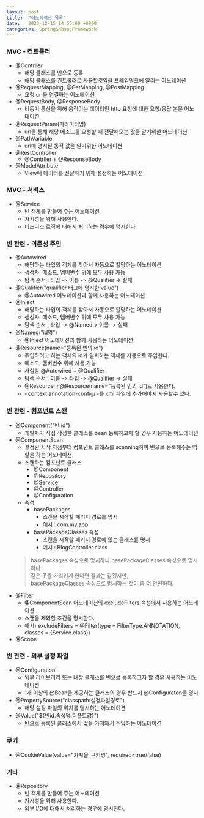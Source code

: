 ```yaml
---
layout: post
title:  "어노테이션 목록"
date:   2023-12-15 14:55:00 +0900
categories: Spring&nbsp;Framework
---
```


### MVC - 컨트롤러
    
- @Contrller
    - 해당 클래스를 빈으로 등록
    - 해당 클래스를  컨트롤러로 사용할것임을 프레임워크에 알리는 어노테이션
- @RequestMapping, @GetMapping, @PostMapping
    - 요청 url을 연결하는 어노테이션
-  @RequestBody, @ResponseBody
    - 비동기 통신을 위해 움직이는 데이터인 http 요청에 대한 요청/응답 본문 어노테이션
-  @RequestParam(파라미터명)
    - url을 통해 해당 메소드를 요청할 때 전달해오는 값을 알기위한 어노테이션
-  @PathVariable
    - url에 명시된 동적 값을 알기위한 어노테이션
- @RestController
    - @Contrller + @ResponseBody
- @ModelAttribute
    - View에 데이터를 전달하기 위해 설정하는 어노테이션

### MVC - 서비스
    
- @Service
    - 빈 객체를 만들어 주는 어노테이션
    - 가시성을 위해 사용한다.
    - 비즈니스 로직에 대해서 처리하는 경우에 명시한다.
    
### 빈 관련 - 의존성 주입
    
- @Autowired
    - 해당하는 타입의 객체를 찾아서 자동으로 할당하는 어노테이션
    - 생성자, 메소드, 멤버변수 위에 모두 사용 가능
    - 탐색 순서 : 타입 -> 이름 -> @Qualifier -> 실패
- @Qualifier("qualifier 태그에 명시한 value")
    - @Autowired 어노테이션과 함께 사용하는 어노테이션
- @Inject
    - 해당하는 타입의 객체를 찾아서 자동으로 할당하는 어노테이션
    - 생성자, 메소드, 멤버변수 위에 모두 사용 가능
    - 탐색 순서 : 타입 -> @Named-> 이름 -> 실패
- @Named("id명")
    - @Inject 어노테이션과 함께 사용하는 어노테이션
- @Resource(name="등록된 빈의 id")
    - 주입하려고 하는 객체의 id가 일치하는 객체를 자동으로 주입한다.
    - 메소드, 멤버변수 위에 사용 가능
    - 사실상 @Autowired + @Qualifier
    - 탐색 순서 : 이름 -> 타입 -> @Qualifier -> 실패
    - @Resource나 @Resource(name="등록된 빈의 id")로 사용한다.
    - &lt;context:annotation-config/>를 xml 파일에 추가해야지 사용할수 있다.
    

### 빈 관련 - 컴포넌트 스캔
    
- @Component("빈 id")
    - 개발자가 직접 작성한 클래스를 bean 등록하고자 할 경우 사용하는 어노테이션
- @ComponentScan
    - 설정된 시작 지점부터 컴포넌트 클래스를 scanning하여 빈으로 등록해주는 역할을 하는 어노테이션
    - 스캔하는 컴포넌트 클래스
        - @Component
        - @Repository
        - @Service
        - @Controller
        - @Configuration
    - 속성
        - basePackages
           -  스캔을 시작할 패키지 경로를 명시
           - 예시 : com.my.app
        - basePackageClasses 속성
            - 스캔을 시작할 패키지 경로에 있는 클래스를 명시
            - 예시 : BlogController.class
    >basePackages 속성으로 명시하나 basePackageClasses 속성으로 명시하나  
    >같은 곳을 가리키게 한다면 결과는 같겠지만,  
    >basePackageClasses 속성으로 명시하는 것이 좀 더 안전하다.
- @Filter
    - @ComponentScan 어노테이션의 excludeFilters 속성에서 사용하는 어노테이션
    - 스캔을 제외할 조건을 명시한다.
    - 예시) excludeFilters = @Filter(type = FilterType.ANNOTATION, classes = {Service.class})
- @Scope
    

### 빈 관련 - 외부 설정 파일
    
- @Configuration
    - 외부 라이브러리 또는 내장 클래스를 빈으로 등록하고자 할 경우 사용하는 어노테이션
    - 1개 이상의 @Bean을 제공하는 클래스의 경우 반드시 @Configuraton을 명시
- @PropertySource("classpath:설정파일경로")
    - 해당 설정 파일의 위치를 명시하는 어노테이션
- @Value("${빈id.속성명:디폴트값}")
    - 빈으로 등록된 클래스에서 값을 가져와서 주입하는 어노테이션
    

### 쿠키
    
- @CookieValue(value="가져올_쿠키명", required=true/false)
    

### 기타
    
- @Repository
    - 빈 객체를 만들어 주는 어노테이션
    - 가시성을 위해 사용한다.
    - 외부 I/O에 대해서 처리하는 경우에 명시한다.